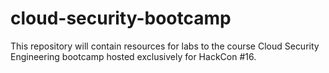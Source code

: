 # cloud-security-bootcamp
This repository will contain resources for labs to the course Cloud Security Engineering bootcamp hosted exclusively for HackCon #16. 

